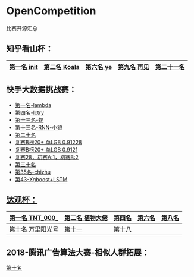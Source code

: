 # OpenCompetition
比赛开源汇总

## 知乎看山杯：
| [第一名 init](https://github.com/chenyuntc/PyTorchText) | [第二名 Koala](https://github.com/Magic-Bubble/Zhihu) |[第六名 ye](https://github.com/yongyehuang/zhihu-text-classification) |[第九名 再见](https://github.com/coderSkyChen/zhihu_kanshan_cup_2017) |[第二十一名](https://github.com/zhaoyu87/zhihu)  |
|--|--|--|--|--|

## 快手大数据挑战赛：
* [第一名-lambda](https://github.com/drop-out/RNN-Active-User-Forecast)  
* [第四名-lctry](https://github.com/chantcalf/2018-Rank4-)  
* [第十三名-蛇](https://github.com/luoda888/2018-KUAISHOU-TSINGHUA-Top13-Solutions)  
* [第十三名-RNN-小狼](https://github.com/totoruo/KuaiShou2018-RANK13-RNN)  
* [第二十名](https://github.com/bigzhao/Kuaishou_2018_rank20th)  
* [复赛B榜20+ 单LGB 0.91228](https://github.com/hellobilllee/ActiveUserPrediction/)  
* [复赛B榜20+ 单LGB 0.9121](https://github.com/ZesenChen/kuaishou2018)  
* [复赛28，初赛A:1，初赛B:2](https://github.com/FNo0/2018-KUAISHOU-Top28)  
* [第三十名](https://github.com/senmonster/2018-KUAISHOU-TSINGHUA-RANK30-Solutions)  
* [第35名-chizhu](https://github.com/chizhu/kuaishou2018)  
* [第43-Xgboost+LSTM](https://github.com/xwsvincent/2018-KuaiShouAPP-ActiveUser-Prediction)  

## [达观杯：](http://www.dcjingsai.com/common/cmpt/%E2%80%9C%E8%BE%BE%E8%A7%82%E6%9D%AF%E2%80%9D%E6%96%87%E6%9C%AC%E6%99%BA%E8%83%BD%E5%A4%84%E7%90%86%E6%8C%91%E6%88%98%E8%B5%9B_%E7%AB%9E%E8%B5%9B%E4%BF%A1%E6%81%AF.html)
| [第一名 TNT_000_](https://github.com/ShawnyXiao/2018-DC-DataGrand-TextIntelProcess)|[第二名 植物大佬](https://github.com/CortexFoundation/-)|[第四名](https://github.com/hecongqing/2018-daguan-competition)|[第六名](https://github.com/hecongqing/2017-daguan-competition)|[第八名](https://github.com/Rowchen/Text-classifier)|
|--|--|--|--|--|
|[第十名 万里阳光号](https://github.com/moneyDboat/data_grand)|[第十一](https://github.com/TianyuZhuuu/DaGuan_TextClassification_Rank11)|[第十八](https://github.com/nlpjoe/daguan-classify-2018)|

## 2018-腾讯广告算法大赛-相似人群拓展：
[第十名](https://github.com/ShawnyXiao/2018-Tencent-Lookalike)
